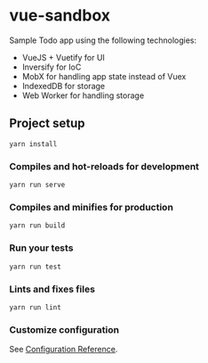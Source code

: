 # vue-sandbox

Sample Todo app using the following technologies:

* VueJS + Vuetify for UI
* Inversify for IoC
* MobX for handling app state instead of Vuex
* IndexedDB for storage
* Web Worker for handling storage

## Project setup
```
yarn install
```

### Compiles and hot-reloads for development
```
yarn run serve
```

### Compiles and minifies for production
```
yarn run build
```

### Run your tests
```
yarn run test
```

### Lints and fixes files
```
yarn run lint
```

### Customize configuration
See [Configuration Reference](https://cli.vuejs.org/config/).

